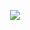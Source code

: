<p align="center">
  <img src="https://readme-typing-svg.herokuapp.com?font=Fira+Code&size=25&pause=1000&color=FF00FF&center=true&vCenter=true&width=500&lines=Welcome+To+HD+Pro+Search+Bot!;Search+Any+Movie+or+Series+In+Seconds.;Powered+By+@rpeditz_07+On+Telegram.">
</p>
